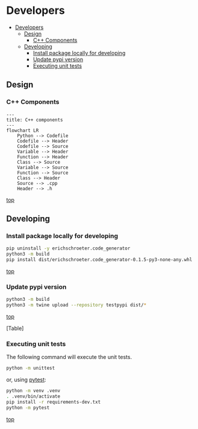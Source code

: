 # Developers

- [Developers](#developers)
  - [Design](#design)
    - [C++ Components](#c-components)
  - [Developing](#developing)
    - [Install package locally for developing](#install-package-locally-for-developing)
    - [Update pypi version](#update-pypi-version)
    - [Executing unit tests](#executing-unit-tests)

## Design

### C++ Components

```mermaid
---
title: C++ components
---
flowchart LR
    Python --> Codefile
    Codefile --> Header
    Codefile --> Source
    Variable --> Header
    Function --> Header
    Class --> Source
    Variable --> Source
    Function --> Source
    Class --> Header
    Source --> .cpp
    Header --> .h
```

[top](#developers)

## Developing

### Install package locally for developing

```bash
pip uninstall -y erichschroeter.code_generator
python3 -m build
pip install dist/erichschroeter.code_generator-0.1.5-py3-none-any.whl
```

[top](#developers)

### Update pypi version

```bash
python3 -m build
python3 -m twine upload --repository testpypi dist/*
```

[top](#developers)

[Table]

### Executing unit tests
The following command will execute the unit tests.

```bash
python -m unittest
```

or, using [pytest](https://docs.pytest.org/en/6.2.x/):

```bash
python -m venv .venv
. .venv/bin/activate
pip install -r requirements-dev.txt
python -m pytest
```

[top](#developers)
